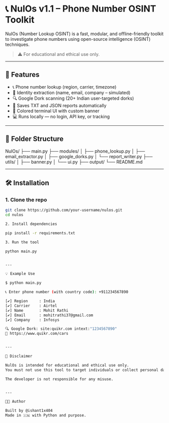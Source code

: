 # 📞 NulOs v1.1 – Phone Number OSINT Toolkit

NulOs (Number Lookup OSINT) is a fast, modular, and offline-friendly toolkit to investigate phone numbers using open-source intelligence (OSINT) techniques.

> ⚠️ For educational and ethical use only.

---

## 🚀 Features

- 📞 Phone number lookup (region, carrier, timezone)
- 🧠 Identity extraction (name, email, company – simulated)
- 🔍 Google Dork scanning (20+ Indian user-targeted dorks)
- 📝 Saves TXT and JSON reports automatically
- 🎨 Colored terminal UI with custom banner
- 💻 Runs locally — no login, API key, or tracking

---

## 📁 Folder Structure

NulOs/ ├── main.py ├── modules/ │   ├── phone_lookup.py │   ├── email_extractor.py │   ├── google_dorks.py │   └── report_writer.py ├── utils/ │   ├── banner.py │   └── ui.py ├── output/ └── README.md

---

## 🛠 Installation

### 1. Clone the repo

```bash
git clone https://github.com/your-username/nulos.git
cd nulos

2. Install dependencies

pip install -r requirements.txt

3. Run the tool

python main.py


---

💡 Example Use

$ python main.py

📞 Enter phone number (with country code): +911234567890

[✔] Region     : India
[✔] Carrier    : Airtel
[✔] Name       : Mohit Rathi
[✔] Email      : mohitrathi37@gmail.com
[✔] Company    : Infosys

🔍 Google Dork: site:quikr.com intext:"1234567890"
🔗 https://www.quikr.com/cars


---

📜 Disclaimer

NulOs is intended for educational and ethical use only.
You must not use this tool to target individuals or collect personal data without consent.

The developer is not responsible for any misuse.


---

👨‍💻 Author

Built by @ishant1x404
Made in 🇮🇳 with Python and purpose.



